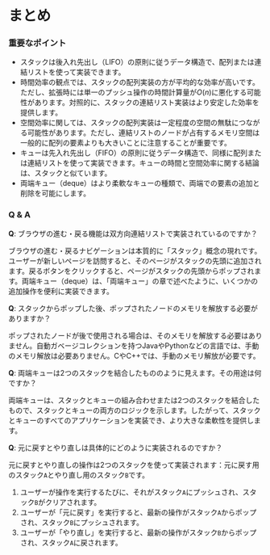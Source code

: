 # まとめ

### 重要なポイント

- スタックは後入れ先出し（LIFO）の原則に従うデータ構造で、配列または連結リストを使って実装できます。
- 時間効率の観点では、スタックの配列実装の方が平均的な効率が高いです。ただし、拡張時には単一のプッシュ操作の時間計算量が$O(n)$に悪化する可能性があります。対照的に、スタックの連結リスト実装はより安定した効率を提供します。
- 空間効率に関しては、スタックの配列実装は一定程度の空間の無駄につながる可能性があります。ただし、連結リストのノードが占有するメモリ空間は一般的に配列の要素よりも大きいことに注意することが重要です。
- キューは先入れ先出し（FIFO）の原則に従うデータ構造で、同様に配列または連結リストを使って実装できます。キューの時間と空間効率に関する結論は、スタックと似ています。
- 両端キュー（deque）はより柔軟なキューの種類で、両端での要素の追加と削除を可能にします。

### Q & A

**Q**: ブラウザの進む・戻る機能は双方向連結リストで実装されているのですか？

ブラウザの進む・戻るナビゲーションは本質的に「スタック」概念の現れです。ユーザーが新しいページを訪問すると、そのページがスタックの先頭に追加されます。戻るボタンをクリックすると、ページがスタックの先頭からポップされます。両端キュー（deque）は、「両端キュー」の章で述べたように、いくつかの追加操作を便利に実装できます。

**Q**: スタックからポップした後、ポップされたノードのメモリを解放する必要がありますか？

ポップされたノードが後で使用される場合は、そのメモリを解放する必要はありません。自動ガベージコレクションを持つJavaやPythonなどの言語では、手動のメモリ解放は必要ありません。CやC++では、手動のメモリ解放が必要です。

**Q**: 両端キューは2つのスタックを結合したもののように見えます。その用途は何ですか？

両端キューは、スタックとキューの組み合わせまたは2つのスタックを結合したもので、スタックとキューの両方のロジックを示します。したがって、スタックとキューのすべてのアプリケーションを実装でき、より大きな柔軟性を提供します。

**Q**: 元に戻すとやり直しは具体的にどのように実装されるのですか？

元に戻すとやり直しの操作は2つのスタックを使って実装されます：元に戻す用のスタック`A`とやり直し用のスタック`B`です。

1. ユーザーが操作を実行するたびに、それがスタック`A`にプッシュされ、スタック`B`がクリアされます。
2. ユーザーが「元に戻す」を実行すると、最新の操作がスタック`A`からポップされ、スタック`B`にプッシュされます。
3. ユーザーが「やり直し」を実行すると、最新の操作がスタック`B`からポップされ、スタック`A`に戻されます。